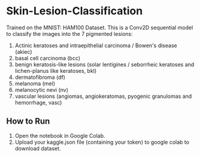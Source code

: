 # Skin-Lesion-Classification
Trained on the MNIST: HAM100 Dataset. This is a Conv2D sequential model to classify the images into the 7 pigmented lesions:
1. Actinic keratoses and intraepithelial carcinoma / Bowen's disease (akiec)
2. basal cell carcinoma (bcc)
3. benign keratosis-like lesions (solar lentigines / seborrheic keratoses and lichen-planus like keratoses, bkl)
4. dermatofibroma (df)
5. melanoma (mel)
6. melanocytic nevi (nv)
7. vascular lesions (angiomas, angiokeratomas, pyogenic granulomas and hemorrhage, vasc)

## How to Run
1. Open the notebook in Google Colab. 
2. Upload your kaggle.json file (containing your token) to google colab to download dataset.
